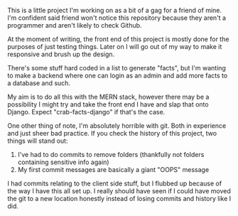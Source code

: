 This is a little project I'm working on as a bit of a gag for a friend of mine. I'm confident said friend won't notice this repository because they aren't a programmer and aren't likely to check Github.

At the moment of writing, the front end of this project is mostly done for the purposes of just testing things. Later on I will go out of my way to make it responsive and brush up the design.

There's some stuff hard coded in a list to generate "facts", but I'm wanting to make a backend where one can login as an admin and add more facts to a database and such.

My aim is to do all this with the MERN stack, however there may be a possibility I might try and take the front end I have and slap that onto Django. Expect "crab-facts-django" if that's the case.

One other thing of note, I'm absolutely horrible with git. Both in experience and just sheer bad practice. If you check the history of this project, two things will stand out:

1. I've had to do commits to remove folders (thankfully not folders containing sensitive info again)
2. My first commit messages are basically a giant "OOPS" message

I had commits relating to the client side stuff, but I flubbed up because of the way I have this all set up. I really should have seen if I could have moved the git to a new location honestly instead of losing commits and history like I did.